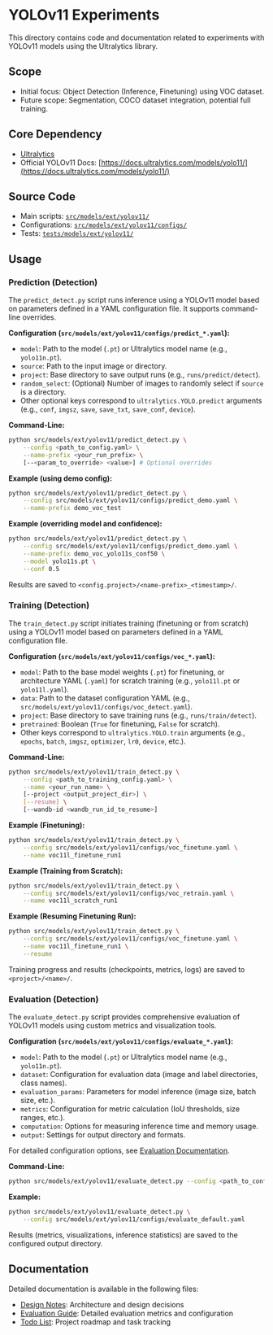 # YOLOv11 Experiments

This directory contains code and documentation related to experiments with YOLOv11 models using the Ultralytics library.

## Scope

- Initial focus: Object Detection (Inference, Finetuning) using VOC dataset.
- Future scope: Segmentation, COCO dataset integration, potential full training.

## Core Dependency

- [Ultralytics](https://github.com/ultralytics/ultralytics)
- Official YOLOv11 Docs: [https://docs.ultralytics.com/models/yolo11/](https://docs.ultralytics.com/models/yolo11/)

## Source Code

- Main scripts: [`src/models/ext/yolov11/`](../../src/models/ext/yolov11/)
- Configurations: [`src/models/ext/yolov11/configs/`](../../src/models/ext/yolov11/configs/)
- Tests: [`tests/models/ext/yolov11/`](../../tests/models/ext/yolov11/)

## Usage

### Prediction (Detection)

The `predict_detect.py` script runs inference using a YOLOv11 model based on parameters defined in a YAML configuration file. It supports command-line overrides.

**Configuration (`src/models/ext/yolov11/configs/predict_*.yaml`):**

- `model`: Path to the model (`.pt`) or Ultralytics model name (e.g., `yolo11n.pt`).
- `source`: Path to the input image or directory.
- `project`: Base directory to save output runs (e.g., `runs/predict/detect`).
- `random_select`: (Optional) Number of images to randomly select if `source` is a directory.
- Other optional keys correspond to `ultralytics.YOLO.predict` arguments (e.g., `conf`, `imgsz`, `save`, `save_txt`, `save_conf`, `device`).

**Command-Line:**

```bash
python src/models/ext/yolov11/predict_detect.py \
    --config <path_to_config.yaml> \
    --name-prefix <your_run_prefix> \
    [--<param_to_override> <value>] # Optional overrides
```

**Example (using demo config):**

```bash
python src/models/ext/yolov11/predict_detect.py \
    --config src/models/ext/yolov11/configs/predict_demo.yaml \
    --name-prefix demo_voc_test
```

**Example (overriding model and confidence):**

```bash
python src/models/ext/yolov11/predict_detect.py \
    --config src/models/ext/yolov11/configs/predict_demo.yaml \
    --name-prefix demo_voc_yolo11s_conf50 \
    --model yolo11s.pt \
    --conf 0.5
```

Results are saved to `<config.project>/<name-prefix>_<timestamp>/`.

### Training (Detection)

The `train_detect.py` script initiates training (finetuning or from scratch) using a YOLOv11 model based on parameters defined in a YAML configuration file.

**Configuration (`src/models/ext/yolov11/configs/voc_*.yaml`):**

- `model`: Path to the base model weights (`.pt`) for finetuning, or architecture YAML (`.yaml`) for scratch training (e.g., `yolo11l.pt` or `yolo11l.yaml`).
- `data`: Path to the dataset configuration YAML (e.g., `src/models/ext/yolov11/configs/voc_detect.yaml`).
- `project`: Base directory to save training runs (e.g., `runs/train/detect`).
- `pretrained`: Boolean (`True` for finetuning, `False` for scratch).
- Other keys correspond to `ultralytics.YOLO.train` arguments (e.g., `epochs`, `batch`, `imgsz`, `optimizer`, `lr0`, `device`, etc.).

**Command-Line:**

```bash
python src/models/ext/yolov11/train_detect.py \
    --config <path_to_training_config.yaml> \
    --name <your_run_name> \
    [--project <output_project_dir>] \
    [--resume] \
    [--wandb-id <wandb_run_id_to_resume>]
```

**Example (Finetuning):**

```bash
python src/models/ext/yolov11/train_detect.py \
    --config src/models/ext/yolov11/configs/voc_finetune.yaml \
    --name voc11l_finetune_run1
```

**Example (Training from Scratch):**

```bash
python src/models/ext/yolov11/train_detect.py \
    --config src/models/ext/yolov11/configs/voc_retrain.yaml \
    --name voc11l_scratch_run1
```

**Example (Resuming Finetuning Run):**

```bash
python src/models/ext/yolov11/train_detect.py \
    --config src/models/ext/yolov11/configs/voc_finetune.yaml \
    --name voc11l_finetune_run1 \
    --resume
```

Training progress and results (checkpoints, metrics, logs) are saved to `<project>/<name>/`.

### Evaluation (Detection)

The `evaluate_detect.py` script provides comprehensive evaluation of YOLOv11 models using custom metrics and visualization tools.

**Configuration (`src/models/ext/yolov11/configs/evaluate_*.yaml`):**

- `model`: Path to the model (`.pt`) or Ultralytics model name (e.g., `yolo11n.pt`).
- `dataset`: Configuration for evaluation data (image and label directories, class names).
- `evaluation_params`: Parameters for model inference (image size, batch size, etc.).
- `metrics`: Configuration for metric calculation (IoU thresholds, size ranges, etc.).
- `computation`: Options for measuring inference time and memory usage.
- `output`: Settings for output directory and formats.

For detailed configuration options, see [Evaluation Documentation](./evaluate.md).

**Command-Line:**

```bash
python src/models/ext/yolov11/evaluate_detect.py --config <path_to_config.yaml>
```

**Example:**

```bash
python src/models/ext/yolov11/evaluate_detect.py \
    --config src/models/ext/yolov11/configs/evaluate_default.yaml
```

Results (metrics, visualizations, inference statistics) are saved to the configured output directory.

## Documentation

Detailed documentation is available in the following files:
- [Design Notes](./design.md): Architecture and design decisions
- [Evaluation Guide](./evaluate.md): Detailed evaluation metrics and configuration
- [Todo List](./todo.md): Project roadmap and task tracking